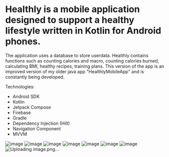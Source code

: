 # Healthly is a mobile application designed to support a healthy lifestyle written in Kotlin for Android phones.

The application uses a database to store userdata. Healthly contains functions such as counting calories and macro,
counting calories burned, calculating BMI, healthy recipes, training plans.
This version of the app is an improved version of my older java app "HealthlyMobileApp" and is constantly being developed.

Technologies:   
- Android SDK
- Kotlin
- Jetpack Compose
- Firebase
- Gradle
- Dependency Injection (Hilt)
- Navigation Component
- MVVM

![image](https://github.com/user-attachments/assets/8f45eddd-6c98-4376-ac95-79df878eebe9)
![image](https://github.com/user-attachments/assets/864bdbb0-ce82-4a58-9986-4ea32be1098c)
![image](https://github.com/user-attachments/assets/2e337ad2-dafc-49fb-8eb8-36da9fa21685)
![image](https://github.com/user-attachments/assets/db20ae60-63c0-4f2e-b8e8-406e229c3077)
![image](https://github.com/user-attachments/assets/5f11929a-c3f2-43cb-a651-6906dfff2dc3)
![image](https://github.com/user-attachments/assets/d59d1d22-48f9-44fe-aefb-70898056e409)
![image](https://github.com/user-attachments/assets/de0d7749-b28a-40c7-8fa7-af0d414781ee)
![Uploading image.png…]()
